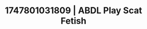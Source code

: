 ---
categories:
- Passionate kisses
- Coworker crush
- Erogenous zones
- Raw connection
- Bare skin
image: /assets/images/1747801031809.jpg
layout: post
seo:
  description: Featured content with high-quality ABDL Play, Scat Fetish. HD images
    available.
  keywords: ABDL Play, Scat Fetish
  og_image: /assets/images/1747801031809.jpg
  schema_type: VisualArtwork
tags:
- '#1747801031809'
- ABDL Play
- Scat Fetish
title: 1747801031809 | ABDL Play Scat Fetish
---